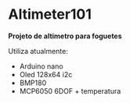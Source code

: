 # Altimeter101

**Projeto de altimetro para foguetes**

Utiliza atualmente:

* Arduino nano
* Oled 128x64 i2c
* BMP180
* MCP6050 6DOF + temperatura
